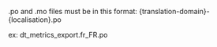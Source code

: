 .po and .mo files must be in this format:
{translation-domain}-{localisation}.po

ex:
dt_metrics_export.fr_FR.po

